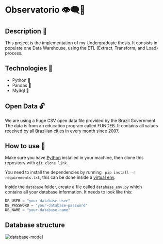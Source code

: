 # Observatorio 👁‍🗨🎲 

## Description 📜

This project is the implementation of my Undergraduate thesis.
It consists in populate one Data Warehouse, using the ETL (Extract, Transform, and Load) process.

## Technologies 🧰
  - Python 🐍
  - Pandas 🐼
  - MySql 🎲

## Open Data 🔓

We are using a huge CSV open data file provided by the Brazil Government. The data is from an education program called FUNDEB. It contains all values received by all Brazilian cities in every month since 2007.

## How to use 🧭

Make sure you have [Python](https://www.python.org/) installed in your machine, then clone this repository with `git clone link`.

You need to install the dependencies by running ` pip install -r requirements.txt`, this can be done inside a [virtual env](https://virtualenv.pypa.io/en/stable/).

Inside the `database` folder, create a file called `database_env.py` which contains all your database information. It needs to look like this: 
```python
DB_USER = "your-database-user"
DB_PASSWORD = "your-database-password"
DB_NAME = "your-database-name"
```

## Database structure
![database-model](https://user-images.githubusercontent.com/33635656/81863161-238bd180-9541-11ea-914e-d3c9384ccd9b.png)
